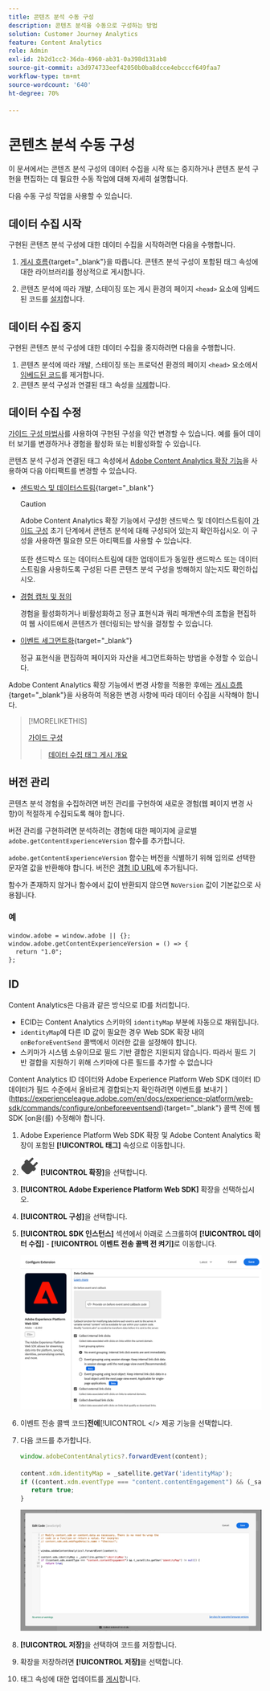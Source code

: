 ```yaml
---
title: 콘텐츠 분석 수동 구성
description: 콘텐츠 분석을 수동으로 구성하는 방법
solution: Customer Journey Analytics
feature: Content Analytics
role: Admin
exl-id: 2b2d1cc2-36da-4960-ab31-0a398d131ab8
source-git-commit: a3d974733eef42050b0ba8dcce4ebcccf649faa7
workflow-type: tm+mt
source-wordcount: '640'
ht-degree: 70%

---
```


# 콘텐츠 분석 수동 구성

이 문서에서는 콘텐츠 분석 구성의 데이터 수집을 시작 또는 중지하거나 콘텐츠 분석 구현을 편집하는 데 필요한 수동 작업에 대해 자세히 설명합니다.

다음 수동 구성 작업을 사용할 수 있습니다.

## 데이터 수집 시작

구현된 콘텐츠 분석 구성에 대한 데이터 수집을 시작하려면 다음을 수행합니다.

1. [게시 흐름](https://experienceleague.adobe.com/ko/docs/experience-platform/tags/publish/overview){target="_blank"}을 따릅니다. 콘텐츠 분석 구성이 포함된 태그 속성에 대한 라이브러리를 정상적으로 게시합니다.

1. 콘텐츠 분석에 따라 개발, 스테이징 또는 게시 환경의 페이지 `<head>` 요소에 임베드된 코드를 [설치](https://experienceleague.adobe.com/ko/docs/experience-platform/tags/publish/environments/environments#installation)합니다.


## 데이터 수집 중지

구현된 콘텐츠 분석 구성에 대한 데이터 수집을 중지하려면 다음을 수행합니다.

1. 콘텐츠 분석에 따라 개발, 스테이징 또는 프로덕션 환경의 페이지 `<head>` 요소에서 [임베드된 코드](https://experienceleague.adobe.com/ko/docs/experience-platform/tags/publish/environments/environments)를 제거합니다.
1. 콘텐츠 분석 구성과 연결된 태그 속성을 [삭제](https://experienceleague.adobe.com/ko/docs/experience-platform/tags/publish/overview)합니다.



## 데이터 수집 수정

[가이드 구성 마법사](guided.md)를 사용하여 구현된 구성을 약간 변경할 수 있습니다. 예를 들어 데이터 보기를 변경하거나 경험을 활성화 또는 비활성화할 수 있습니다.

콘텐츠 분석 구성과 연결된 태그 속성에서 [Adobe Content Analytics 확장 기능](https://experienceleague.adobe.com/ko/docs/experience-platform/tags/extensions/client/content-analytics/overview)을 사용하여 다음 아티팩트를 변경할 수 있습니다.

* [샌드박스 및 데이터스트림](https://experienceleague.adobe.com/ko/docs/experience-platform/tags/extensions/client/content-analytics/overview#configure-datastreams){target="_blank"}

  >[!CAUTION]
  >
  >Adobe Content Analytics 확장 기능에서 구성한 샌드박스 및 데이터스트림이 [가이드 구성](guided.md) 초기 단계에서 콘텐츠 분석에 대해 구성되어 있는지 확인하십시오. 이 구성을 사용하면 필요한 모든 아티팩트를 사용할 수 있습니다.<br/><br/>또한 샌드박스 또는 데이터스트림에 대한 업데이트가 동일한 샌드박스 또는 데이터스트림을 사용하도록 구성된 다른 콘텐츠 분석 구성을 방해하지 않는지도 확인하십시오.
  >

* [경험 캡처 및 정의](https://experienceleague.adobe.com/ko/docs/experience-platform/tags/extensions/client/content-analytics/overview?lang=en#configure-experience-capture-and-definition)

  경험을 활성화하거나 비활성화하고 정규 표현식과 쿼리 매개변수의 조합을 편집하여 웹 사이트에서 콘텐츠가 렌더링되는 방식을 결정할 수 있습니다.

* [이벤트 세그먼트화](https://experienceleague.adobe.com/ko/docs/experience-platform/tags/extensions/client/content-analytics/overview#configure-event-segmenting){target="_blank"}

  정규 표현식을 편집하여 페이지와 자산을 세그먼트화하는 방법을 수정할 수 있습니다.


Adobe Content Analytics 확장 기능에서 변경 사항을 적용한 후에는 [게시 흐름](https://experienceleague.adobe.com/ko/docs/experience-platform/tags/publish/overview){target="_blank"}을 사용하여 적용한 변경 사항에 따라 데이터 수집을 시작해야 합니다.



>[!MORELIKETHIS]
>
>[가이드 구성](guided.md)
>>[데이터 수집 태그 게시 개요](https://experienceleague.adobe.com/ko/docs/experience-platform/tags/publish/overview)
>


## 버전 관리

콘텐츠 분석 경험을 수집하려면 버전 관리를 구현하여 새로운 경험(웹 페이지 변경 사항)이 적절하게 수집되도록 해야 합니다.

버전 관리를 구현하려면 분석하려는 경험에 대한 페이지에 글로벌 `adobe.getContentExperienceVersion` 함수를 추가합니다.

`adobe.getContentExperienceVersion` 함수는 버전을 식별하기 위해 임의로 선택한 문자열 값을 반환해야 합니다. 버전은 [경험 ID URL](/help/content-analytics/report/components.md#experience-metadata)에 추가됩니다.

함수가 존재하지 않거나 함수에서 값이 반환되지 않으면 `NoVersion` 값이 기본값으로 사용됩니다.

### 예

```
window.adobe = window.adobe || {};
window.adobe.getContentExperienceVersion = () => {
  return "1.0";
};
```

## ID

Content Analytics은 다음과 같은 방식으로 ID를 처리합니다.

* ECID는 Content Analytics 스키마의 `identityMap` 부분에 자동으로 채워집니다.
* `identityMap`에 다른 ID 값이 필요한 경우 Web SDK 확장 내의 `onBeforeEventSend` 콜백에서 이러한 값을 설정해야 합니다.
* 스키마가 시스템 소유이므로 필드 기반 결합은 지원되지 않습니다. 따라서 필드 기반 결합을 지원하기 위해 스키마에 다른 필드를 추가할 수 없습니다


Content Analytics ID 데이터와 Adobe Experience Platform Web SDK 데이터 ID 데이터가 필드 수준에서 올바르게 결합되는지 확인하려면 이벤트를 보내기 ](https://experienceleague.adobe.com/en/docs/experience-platform/web-sdk/commands/configure/onbeforeeventsend){target="_blank"} 콜백 전에 웹 SDK [on을(를) 수정해야 합니다.

1. Adobe Experience Platform Web SDK 확장 및 Adobe Content Analytics 확장이 포함된 **[!UICONTROL 태그]** 속성으로 이동합니다.
1. ![플러그](/help/assets/icons/Plug.svg) **[!UICONTROL 확장]**&#x200B;을 선택합니다.
1. **[!UICONTROL Adobe Experience Platform Web SDK]** 확장을 선택하십시오.
1. **[!UICONTROL 구성]**&#x200B;을 선택합니다.
1. **[!UICONTROL SDK 인스턴스]** 섹션에서 아래로 스크롤하여 **[!UICONTROL 데이터 수집]** - **[!UICONTROL 이벤트 전송 콜백 전 켜기]**&#x200B;로 이동합니다.

   ![이벤트 전송 콜백 전 ](/help/content-analytics/assets/onbeforeeventsendcallback.png)

1. 이벤트 전송 콜백 코드&#x200B;]**전에**[!UICONTROL &lt;/> 제공 기능을 선택합니다.
1. 다음 코드를 추가합니다.

   ```javascript
   window.adobeContentAnalytics?.forwardEvent(content);
   
   content.xdm.identityMap = _satellite.getVar('identityMap');
   if ((content.xdm.eventType === "content.contentEngagement") && (_satellite.getVar('identityMap') != null)) {
      return true;
   }
   ```

   ![이벤트 전송 콜백 전 ](/help/content-analytics/assets/onbeforeeventsendcallbackcode.png)

1. **[!UICONTROL 저장]**&#x200B;을 선택하여 코드를 저장합니다.
1. 확장을 저장하려면 **[!UICONTROL 저장]**&#x200B;을 선택합니다.
1. 태그 속성에 대한 업데이트를 [게시](https://experienceleague.adobe.com/ko/docs/experience-platform/tags/publish/overview)합니다.





